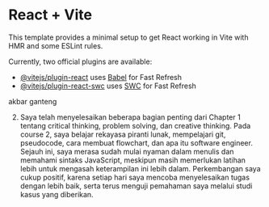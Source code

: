 # React + Vite

This template provides a minimal setup to get React working in Vite with HMR and some ESLint rules.

Currently, two official plugins are available:

- [@vitejs/plugin-react](https://github.com/vitejs/vite-plugin-react/blob/main/packages/plugin-react/README.md) uses [Babel](https://babeljs.io/) for Fast Refresh
- [@vitejs/plugin-react-swc](https://github.com/vitejs/vite-plugin-react-swc) uses [SWC](https://swc.rs/) for Fast Refresh

akbar ganteng

2. Saya telah menyelesaikan beberapa bagian penting dari Chapter 1 tentang critical thinking, problem solving, dan creative thinking. Pada course 2, saya belajar rekayasa piranti lunak, mempelajari git, pseudocode, cara membuat flowchart, dan apa itu software engineer. Sejauh ini, saya merasa sudah mulai nyaman dalam menulis dan memahami sintaks JavaScript, meskipun masih memerlukan latihan lebih untuk mengasah keterampilan ini lebih dalam. Perkembangan saya cukup positif, karena setiap hari saya mencoba menyelesaikan tugas dengan lebih baik, serta terus menguji pemahaman saya melalui studi kasus yang diberikan.
